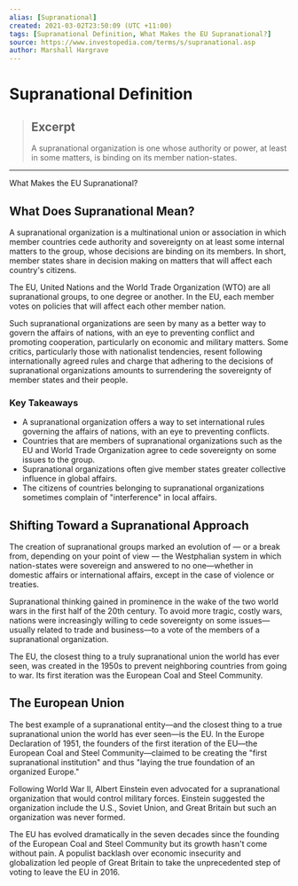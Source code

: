 ```yaml
---
alias: [Supranational]
created: 2021-03-02T23:50:09 (UTC +11:00)
tags: [Supranational Definition, What Makes the EU Supranational?]
source: https://www.investopedia.com/terms/s/supranational.asp
author: Marshall Hargrave
---
```


# Supranational Definition

> ## Excerpt
> A supranational organization is one whose authority or power, at least in some matters, is binding on its member nation-states.

---

What Makes the EU Supranational?
## What Does Supranational Mean?

A supranational organization is a multinational union or association in which member countries cede authority and sovereignty on at least some internal matters to the group, whose decisions are binding on its members. In short, member states share in decision making on matters that will affect each country's citizens.

The EU, United Nations and the World Trade Organization (WTO) are all supranational groups, to one degree or another. In the EU, each member votes on policies that will affect each other member nation.

Such supranational organizations are seen by many as a better way to govern the affairs of nations, with an eye to preventing conflict and promoting cooperation, particularly on economic and military matters. Some critics, particularly those with nationalist tendencies, resent following internationally agreed rules and charge that adhering to the decisions of supranational organizations amounts to surrendering the sovereignty of member states and their people.

### Key Takeaways

-   A supranational organization offers a way to set international rules governing the affairs of nations, with an eye to preventing conflicts.
-   Countries that are members of supranational organizations such as the EU and World Trade Organization agree to cede sovereignty on some issues to the group.
-   Supranational organizations often give member states greater collective influence in global affairs.
-   The citizens of countries belonging to supranational organizations sometimes complain of "interference" in local affairs.

## Shifting Toward a Supranational Approach

The creation of supranational groups marked an evolution of — or a break from, depending on your point of view — the Westphalian system in which nation-states were sovereign and answered to no one—whether in domestic affairs or international affairs, except in the case of violence or treaties.

Supranational thinking gained in prominence in the wake of the two world wars in the first half of the 20th century. To avoid more tragic, costly wars, nations were increasingly willing to cede sovereignty on some issues—usually related to trade and business—to a vote of the members of a supranational organization.

The EU, the closest thing to a truly supranational union the world has ever seen, was created in the 1950s to prevent neighboring countries from going to war. Its first iteration was the European Coal and Steel Community.

## The European Union

The best example of a supranational entity—and the closest thing to a true supranational union the world has ever seen—is the EU. In the Europe Declaration of 1951, the founders of the first iteration of the EU—the European Coal and Steel Community—claimed to be creating the "first supranational institution" and thus "laying the true foundation of an organized Europe."

Following World War II, Albert Einstein even advocated for a supranational organization that would control military forces. Einstein suggested the organization include the U.S., Soviet Union, and Great Britain but such an organization was never formed.

The EU has evolved dramatically in the seven decades since the founding of the European Coal and Steel Community but its growth hasn't come without pain. A populist backlash over economic insecurity and globalization led people of Great Britain to take the unprecedented step of voting to leave the EU in 2016.
